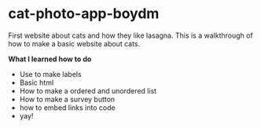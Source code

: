 # cat-photo-app-boydm
First website about cats and how they like lasagna. 
This is a walkthrough of how to make a basic website about cats. 

**What I learned how to do**
* Use to make labels
* Basic html
* How to make a ordered and unordered list
* How to make a survey button 
* how to embed links into code
* yay!   
